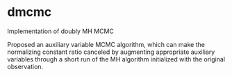 # dmcmc

Implementation of doubly MH MCMC


Proposed an auxiliary variable MCMC algorithm, which can make the normalizing constant ratio canceled by augmenting appropriate auxiliary variables through a short run of the MH algorithm initialized with the original observation.

